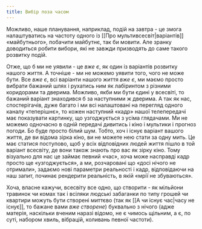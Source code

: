 ```yaml
---
title: Вибір поза часом
---
```

Можливо, наше планування, наприклад, подій на завтра - це змога налаштуватись на частоту одного із [[Про мультивсесвіт|варіантів]] «майбутнього», побачити майбутнє, так би мовити. Але зранку доводиться робити вибори, які не завжди призводять до саме такого розвитку подій. 

Отже, що б ми не уявили - це *вже є*, як один із варіантів розвитку нашого життя. А точніше - ми не можемо уявити того, чого не може бути. Все *вже є*, всі варіанти нашого життя *вже є*, ми маємо просто вибрати бажаний шлях і рухатись ним як лабіринтом з різними коридорами та дверима. Можливо, якби ми бути єдині у всесвіті, то бажаний варіант знаходився б за наступними ж дверима. А так як нас, спостерігачів, дуже багато і ми всі налаштовані на перегляд одного каналу «теперішнє», то кожен наступний «кадр» нашої телепередачі має показувати картинку, що узгоджується з усіма глядачами. Ми не можемо одночасно в одній передачі дивитись і кіно і мультики і прогноз погоди. Бо буде просто білий шум. Тобто, хоч і існує варіант вашого життя, де ви відома зірка кіно, ви не можете нею стати за одну мить. Це має статися поступово, щоб у всіх відповідних людей життя пішло в той варіант всесвіту, де вони також знають про вас як зірку кіно. Тому візуально для нас це займає певний «час», хоча може насправді кадр просто ще «узгоджується», а ми, розчаровані що «досі нічого не отримали», задаємо нові параметри реальності і кадр, відповідаючи на наш запит, починає рендерити реальність, в якій «мрії не збуваються».

Хоча, власне кажучи, всесвіту все одно, що створити - як мільйони травинок чи комах так і всіляки людські забаганки по типу грошей чи квартири можуть бути створені миттєво (так як [[А чи існує час|часу не існує]], то бажане вами _вже створене_) буквально з нічого (адже матерія, наскільки вченим наразі відомо, не є чимось щільним, а є, по суті, набором хвиль, вібрацій, коливань певної частоти).